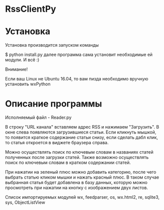 # RssClientPy
# Установка
Установка производится запуском команды

$ python install.py
далее программа сама установит необходимые ей модули. И всё :)

Внимание!

Если ваш Linux не Ubuntu 16.04, то вам пизда необходимо вручную установить wxPython
# Описание программы
Исполняемый файл - Reader.py

В строку "URL канала" вставляем адрес RSS и нажимаем "Загрузить". В окне слева появляются загрузившиеся статьи. Если кликнуть мышкой, то появится краткое содержание статьи снизу, если сделать дабл клик, то статья откроется в виджете браузера справа.

Можно осуществлять поиск по ключевым словам в названиях статей полученных после загрузки статей. Также возможно осуществлять поиск по ключевым словам в кратком содержании статей.

При нажатии на зеленый плюс можно добавить категорию, после чего выбрать статью кликом мышки и нажать красный плюс. В таком случае выбранная статья будет добавлена в базу данных, которую можно просмотреть при нажатии на кнопку с изображением двух листов.

Список импортируемых модулей
wx, feedparser, os, wx.html2, re, sqlite3, sys, ObjectListView
